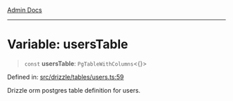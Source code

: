 [Admin Docs](/)

***

# Variable: usersTable

> `const` **usersTable**: `PgTableWithColumns`\<\{\}\>

Defined in: [src/drizzle/tables/users.ts:59](https://github.com/PratapRathi/talawa-api/blob/d256975b8804135eeae09572d0d303ebdab3b3d4/src/drizzle/tables/users.ts#L59)

Drizzle orm postgres table definition for users.
